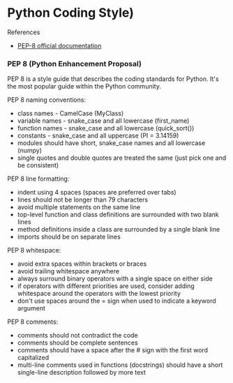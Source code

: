 # Python Coding Style)

References
+ [PEP-8 official documentation](https://www.python.org/dev/peps/pep-0008/)


### PEP 8 (Python Enhancement Proposal)
PEP 8 is a style guide that describes the coding standards for Python. It's the most popular guide within the Python community.
  
PEP 8 naming conventions:
  + class names -  CamelCase (MyClass)
  + variable names - snake_case and all lowercase (first_name)
  + function names - snake_case and all lowercase (quick_sort())
  + constants - snake_case and all uppercase (PI = 3.14159)
  + modules should have short, snake_case names and all lowercase (numpy)
  + single quotes and double quotes are treated the same (just pick one and be consistent)

PEP 8 line formatting:
  + indent using 4 spaces (spaces are preferred over tabs)
  + lines should not be longer than 79 characters
  + avoid multiple statements on the same line
  + top-level function and class definitions are surrounded with two blank lines
  + method definitions inside a class are surrounded by a single blank line
  + imports should be on separate lines


PEP 8 whitespace:
  + avoid extra spaces within brackets or braces
  + avoid trailing whitespace anywhere
  + always surround binary operators with a single space on either side
  + if operators with different priorities are used, consider adding whitespace around the operators with the lowest priority
  + don't use spaces around the = sign when used to indicate a keyword argument

PEP 8 comments:
  + comments should not contradict the code
  + comments should be complete sentences
  + comments should have a space after the # sign with the first word capitalized
  + multi-line comments used in functions (docstrings) should have a short single-line description followed by more text

    

